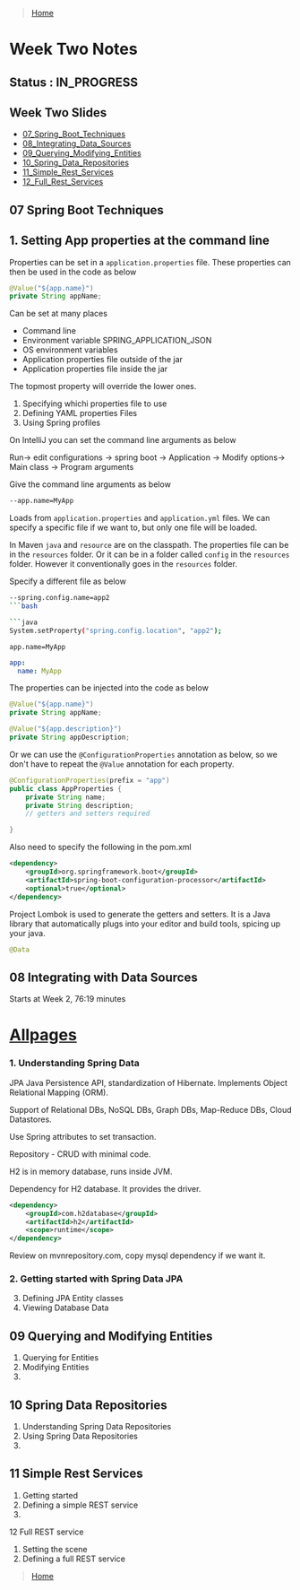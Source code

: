 > [Home](Home.md)

# Week Two Notes

## Status : IN_PROGRESS

## Week Two Slides

- [07_Spring_Boot_Techniques](../slides/pdfs/07_Spring_Boot_Techniques.pptx.pdf)
- [08_Integrating_Data_Sources](../slides/pdfs/08_Integrating_Data_Sources.pptx.pdf)
- [09_Querying_Modifying_Entities](../slides/pdfs/09_Querying_Modifying_Entities.pptx.pdf)
- [10_Spring_Data_Repositories](../slides/pdfs/10_Spring_Data_Repositories.pptx.pdf)
- [11_Simple_Rest_Services](../slides/pdfs/11_Simple_Rest_Services.pptx.pdf)
- [12_Full_Rest_Services](../slides/pdfs/12_Full_Rest_Services.pptx.pdf)

## 07 Spring Boot Techniques

## 1. Setting App properties at the command line

Properties can be set in a `application.properties` file. These properties can then be used in the code as below

```java
@Value("${app.name}")
private String appName;
```

Can be set at many places

- Command line
- Environment variable SPRING_APPLICATION_JSON
- OS environment variables
- Application properties file outside of the jar
- Application properties file inside the jar

The topmost property will override the lower ones.

1. Specifying whichi properties file to use
2. Defining YAML properties Files
3. Using Spring profiles

On IntelliJ you can set the command line arguments as below

Run-> edit configurations -> spring boot -> Application -> Modify options-> Main class -> Program arguments

Give the command line arguments as below

```bash
--app.name=MyApp
```

Loads from `application.properties` and `application.yml` files. We can specify a specific file if we want to, but only one file will be loaded.

In Maven `java` and `resource` are on the classpath.
The properties file can be in the `resources` folder. Or it can be in a folder called `config` in the `resources` folder. However it conventionally goes in the `resources` folder.

Specify a different file as below

````bash
--spring.config.name=app2
```bash

```java
System.setProperty("spring.config.location", "app2");
````

```properties
app.name=MyApp
```

```yaml
app:
  name: MyApp
```

The properties can be injected into the code as below

```java
@Value("${app.name}")
private String appName;

@Value("${app.description}")
private String appDescription;
```

Or we can use the `@ConfigurationProperties` annotation as below, so we don't have to repeat the `@Value` annotation for each property.

```java
@ConfigurationProperties(prefix = "app")
public class AppProperties {
    private String name;
    private String description;
    // getters and setters required

}
```

Also need to specify the following in the pom.xml

```xml
<dependency>
    <groupId>org.springframework.boot</groupId>
    <artifactId>spring-boot-configuration-processor</artifactId>
    <optional>true</optional>
</dependency>

```

Project Lombok is used to generate the getters and setters. It is a Java library that automatically plugs into your editor and build tools, spicing up your java.

```java
@Data
```


## 08 Integrating with Data Sources

Starts at Week 2, 76:19 minutes

# [Allpages](pages/AllPages.md)



### 1. Understanding Spring Data

JPA Java Persistence API, standardization of Hibernate. Implements Object Relational Mapping (ORM).

Support of Relational DBs, NoSQL DBs, Graph DBs, Map-Reduce DBs, Cloud Datastores.

Use Spring attributes to set transaction.

Repository - CRUD with minimal code.

H2 is in memory database, runs inside JVM.

Dependency for H2 database. It provides the driver.

```xml
<dependency>
    <groupId>com.h2database</groupId>
    <artifactId>h2</artifactId>
    <scope>runtime</scope>
</dependency> 
```

Review on mvnrepository.com, copy mysql dependency if we want it.



### 2. Getting started with Spring Data JPA
3. Defining JPA Entity classes
4. Viewing Database Data

## 09 Querying and Modifying Entities

1. Querying for Entities
2. Modifying Entities
3.

## 10 Spring Data Repositories

1. Understanding Spring Data Repositories
2. Using Spring Data Repositories
3.

## 11 Simple Rest Services

1. Getting started
2. Defining a simple REST service
3.

12 Full REST service

1. Setting the scene
2. Defining a full REST service




> [Home](HOME.md)

```

```
